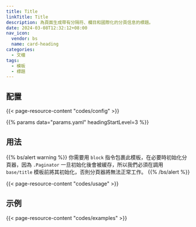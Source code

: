 ```yaml
---
title: Title
linkTitle: Title
description: 為頁面生成帶有分隔符、欄目和國際化的分頁信息的標題。
date: 2024-03-08T12:32:12+08:00
nav_icon:
  vendor: bs
  name: card-heading
categories:
  - 文檔
tags:
  - 模板
  - 標題
---
```


## 配置

{{< page-resource-content "codes/config" >}}

{{% params data="params.yaml" headingStartLevel=3 %}}

## 用法

{{% bs/alert warning %}}
你需要用 `block` 指令包裹此模板，在必要時初始化分頁器，因為 `.Paginator` 一旦初始化後會被緩存，所以我們必須在調用 `base/title` 模板前將其初始化，否則分頁器將無法正常工作。
{{% /bs/alert %}}

{{< page-resource-content "codes/usage" >}}

## 示例

{{< page-resource-content "codes/examples" >}}
